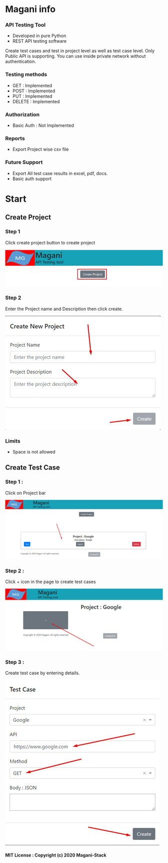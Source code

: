 # Magani info

### API Testing Tool

* Developed in pure Python
* REST API testing software


Create test cases and test in project level as well as test case level. Only Public API is supporting. You can use inside private network without authentication.


### Testing methods

* GET : Implemented
* POST : Implemented
* PUT : Implemented
* DELETE : Implemented

### Authorization 

* Basic Auth : Not Implemented


### Reports

* Export Project wise csv file 

### Future Support

* Export All test case results in excel, pdf, docs.
* Basic auth support


# Start

## Create Project

### Step 1 

Click create project button to create project

![Create Project](https://github.com/Magani-Stack/docs/blob/master/data/images/Screenshot_160.jpg)


### Step 2

Enter the Project name and Description then click create.

![Project name and Description](https://github.com/Magani-Stack/docs/blob/master/data/images/Screenshot_161.jpg)

### Limits

* Space is not allowed


## Create Test Case

### Step 1 : 

Click on Project bar 

![Project bar](https://github.com/Magani-Stack/docs/blob/master/data/images/Screenshot_163.jpg)


### Step 2 :

Click + icon in the page to create test cases

![+](https://github.com/Magani-Stack/docs/blob/master/data/images/Screenshot_164.jpg)

### Step 3 :

Create test case by entering details.

![Test Case](https://github.com/Magani-Stack/docs/blob/master/data/images/Screenshot_166.jpg)



#### MIT License : Copyright (c) 2020 Magani-Stack


